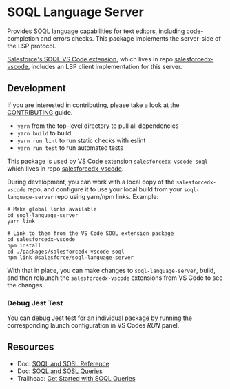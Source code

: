 # SOQL Language Server

Provides SOQL language capabilities for text editors, including code-completion and errors checks.
This package implements the server-side of the LSP protocol.

[Salesforce's SOQL VS Code extension](https://marketplace.visualstudio.com/items?itemName=salesforce.salesforcedx-vscode-soql), which lives in repo [salesforcedx-vscode](https://github.com/forcedotcom/salesforcedx-vscode), includes an LSP client implementation for this server.

## Development

If you are interested in contributing, please take a look at the [CONTRIBUTING](CONTRIBUTING.md) guide.

- `yarn` from the top-level directory to pull all dependencies
- `yarn build` to build
- `yarn run lint` to run static checks with eslint
- `yarn run test` to run automated tests

This package is used by VS Code extension `salesforcedx-vscode-soql` which lives in repo [salesforcedx-vscode](https://github.com/forcedotcom/salesforcedx-vscode).

During development, you can work with a local copy of the `salesforcedx-vscode` repo, and configure it to use your local build from your `soql-language-server` repo using yarn/npm links. Example:

```
# Make global links available
cd soql-language-server
yarn link

# Link to them from the VS Code SOQL extension package
cd salesforcedx-vscode
npm install
cd ./packages/salesforcedx-vscode-soql
npm link @salesforce/soql-language-server
```

With that in place, you can make changes to `soql-language-server`, build, and then relaunch the `salesforcedx-vscode` extensions from VS Code to see the changes.

### Debug Jest Test

You can debug Jest test for an individual package by running the corresponding launch configuration in VS Codes _RUN_ panel.

## Resources

- Doc: [SOQL and SOSL Reference](https://developer.salesforce.com/docs/atlas.en-us.soql_sosl.meta/soql_sosl/sforce_api_calls_soql_sosl_intro.htm)
- Doc: [SOQL and SOSL Queries](https://developer.salesforce.com/docs/atlas.en-us.apexcode.meta/apexcode/langCon_apex_SOQL.htm)
- Trailhead: [Get Started with SOQL Queries](https://trailhead.salesforce.com/content/learn/modules/soql-for-admins/get-started-with-soql-queries)
